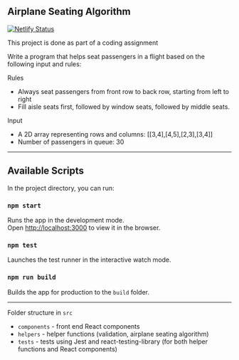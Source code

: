 ## Airplane Seating Algorithm

[![Netlify Status](https://api.netlify.com/api/v1/badges/5b18a7c8-3e23-41d4-8098-361adee39ab3/deploy-status)](https://app.netlify.com/sites/airplane-seating/deploys)

This project is done as part of a coding assignment

Write a program that helps seat passengers in a flight based on the following input and rules:

Rules

- Always seat passengers from front row to back row, starting from left to right
- Fill aisle seats first, followed by window seats, followed by middle seats.

Input

- A 2D array representing rows and columns: [[3,4],[4,5],[2,3],[3,4]]
- Number of passengers in queue: 30

---

## Available Scripts

In the project directory, you can run:

### `npm start`

Runs the app in the development mode.<br>
Open [http://localhost:3000](http://localhost:3000) to view it in the browser.

### `npm test`

Launches the test runner in the interactive watch mode.<br>

### `npm run build`

Builds the app for production to the `build` folder.

---

Folder structure in `src`

- `components` - front end React components
- `helpers` - helper functions (validation, airplane seating algorithm)
- `tests` - tests using Jest and react-testing-library (for both helper functions and React components)
